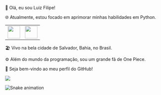 👋 Olá, eu sou Luiz Filipe!

🌐 Atualmente, estou focado em aprimorar minhas habilidades em Python.

<table>
  <tr>
    <td><img src="https://cdn.jsdelivr.net/gh/devicons/devicon/icons/python/python-original.svg" width="40" height="40"/></td>
    <td><img src="https://cdn.jsdelivr.net/gh/devicons/devicon/icons/discordjs/discordjs-plain.svg" width="40" height="40"/></td>
  </tr>
</table>


🏖️ Vivo na bela cidade de Salvador, Bahia, no Brasil.

⚙️ Além do mundo da programação, sou um grande fã de One Piece.

🌟 Seja bem-vindo ao meu perfil do GitHub!



<a href = "mailto:luizbrandaodev@gmail.com"><img loading="lazy" src="https://img.shields.io/badge/Gmail-D14836?style=for-the-badge&logo=gmail&logoColor=white" target="_blank"></a>


![Snake animation](https://github.com/seu-usuário-aqui/seu-usuário-aqui/blob/output/github-contribution-grid-snake.svg)
